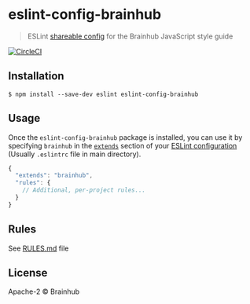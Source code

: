 # eslint-config-brainhub

> ESLint [shareable config](http://eslint.org/docs/developer-guide/shareable-configs.html) for the Brainhub JavaScript style guide

[![CircleCI](https://circleci.com/gh/adam-golab/eslint-config-brainhub.svg?style=svg)](https://circleci.com/gh/adam-golab/eslint-config-brainhub)

## Installation

```
$ npm install --save-dev eslint eslint-config-brainhub
```


## Usage

Once the `eslint-config-brainhub` package is installed, you can use it by specifying `brainhub` in the [`extends`](http://eslint.org/docs/user-guide/configuring#extending-configuration-files) section of your [ESLint configuration](http://eslint.org/docs/user-guide/configuring) (Usually `.eslintrc` file in main directory).

```js
{
  "extends": "brainhub",
  "rules": {
    // Additional, per-project rules...
  }
}
```

## Rules

See [RULES.md](RULES.md) file

## License

Apache-2 © Brainhub
